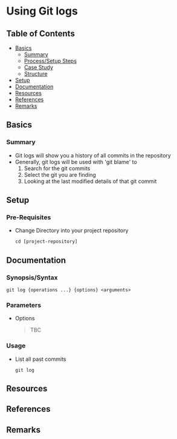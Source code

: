 # Using Git logs

## Table of Contents
- [Basics](#basics)
    + [Summary](#summary)
    + [Process/Setup Steps](#process-setup-steps)
    + [Case Study](#case-study)
    + [Structure](#structure)
- [Setup](#setup)
- [Documentation](#documentation)
- [Resources](#resources)
- [References](#references)
- [Remarks](#remarks)

## Basics
### Summary
+ Git logs will show you a history of all commits in the repository
+ Generally, git logs will be used with 'git blame' to
    1. Search for the git commits
    2. Select the git you are finding
    3. Looking at the last modified details of that git commit

## Setup
### Pre-Requisites
- Change Directory into your project repository
    ```console
    cd [project-repository]
    ```

## Documentation
### Synopsis/Syntax
```console
git log {operations ...} {options} <arguments>
```

### Parameters
- Options
    > TBC

### Usage
- List all past commits
    ```console
    git log
    ```

## Resources

## References

## Remarks
